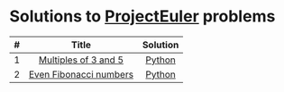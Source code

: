 # Solutions to [ProjectEuler](https://projecteuler.net/archives) problems

|#|Title|Solution|
|:---:|:------:|:-----:|
|1|[Multiples of 3 and 5](https://projecteuler.net/problem=1)|[Python](https://github.com/PythonicBoat/projecteuler/tree/main/problems/1.py)|
|2|[Even Fibonacci numbers](https://projecteuler.net/problem=2)|[Python](https://github.com/PythonicBoat/projecteuler/blob/main/problems/2.py)|
